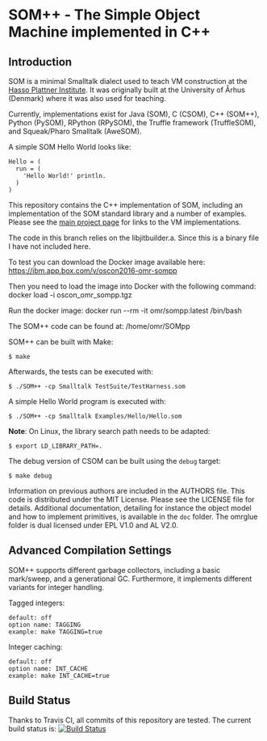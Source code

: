 SOM++ - The Simple Object Machine implemented in C++
====================================================

Introduction
------------

SOM is a minimal Smalltalk dialect used to teach VM construction at the [Hasso
Plattner Institute][SOM]. It was originally built at the University of Århus
(Denmark) where it was also used for teaching.

Currently, implementations exist for Java (SOM), C (CSOM), C++ (SOM++), Python
(PySOM), RPython (RPySOM), the Truffle framework (TruffleSOM), and
Squeak/Pharo Smalltalk (AweSOM).

A simple SOM Hello World looks like:

```Smalltalk
Hello = (
  run = (
    'Hello World!' println.
  )
)
```

This repository contains the C++ implementation of SOM, including an
implementation of the SOM standard library and a number of examples. Please see
the [main project page][SOMst] for links to the VM implementations.

The code in this branch relies on the libjitbuilder.a.  Since this is a binary file
I have not included here.

To test you can download the Docker image available here:
https://ibm.app.box.com/v/oscon2016-omr-sompp

Then you need to load the image into Docker with the following command:
docker load -i oscon_omr_sompp.tgz

Run the docker image:
docker run --rm -it omr/sompp:latest /bin/bash

The SOM++ code can be found at:
/home/omr/SOMpp

SOM++ can be built with Make:

    $ make

Afterwards, the tests can be executed with:

    $ ./SOM++ -cp Smalltalk TestSuite/TestHarness.som
   
A simple Hello World program is executed with:

    $ ./SOM++ -cp Smalltalk Examples/Hello/Hello.som

**Note**: On Linux, the library search path needs to be adapted:

    $ export LD_LIBRARY_PATH=.

The debug version of CSOM can be built using the `debug` target:

    $ make debug

Information on previous authors are included in the AUTHORS file. This code is
distributed under the MIT License. Please see the LICENSE file for details.
Additional documentation, detailing for instance the object model and how to
implement primitives, is available in the `doc` folder. The omrglue folder
is dual licensed under EPL V1.0 and AL V2.0.

Advanced Compilation Settings
-----------------------------

SOM++ supports different garbage collectors, including a basic mark/sweep, and
a generational GC. Furthermore, it implements different variants for integer
handling.


Tagged integers:

    default: off
    option name: TAGGING
    example: make TAGGING=true

Integer caching:

    default: off
    option name: INT_CACHE
    example: make INT_CACHE=true

Build Status
------------

Thanks to Travis CI, all commits of this repository are tested.
The current build status is: [![Build Status](https://travis-ci.org/SOM-st/SOMpp.png?branch=master)](https://travis-ci.org/SOM-st/SOMpp/)

 [SOM]: http://www.hpi.uni-potsdam.de/hirschfeld/projects/som/
 [SOMst]: https://travis-ci.org/SOM-st/

